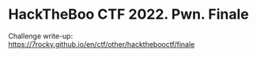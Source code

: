 # HackTheBoo CTF 2022. Pwn. Finale

Challenge write-up: https://7rocky.github.io/en/ctf/other/hackthebooctf/finale
